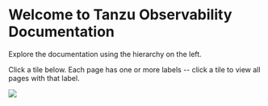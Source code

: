 <div class="hackathon-header">
    <div>
        <h1>Welcome to Tanzu Observability Documentation</h1>
        <p>Explore the documentation using the hierarchy on the left.</p>
        <p>Click a tile below. Each page has one or more labels &#45;&#45; click a tile to view all pages with that label.</p>
    </div>
    <img src="/images/tanzu_icon.jpeg"/>
</div>